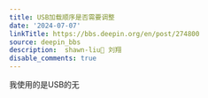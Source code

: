 ```yaml
---
title: USB加载顺序是否需要调整
date: '2024-07-07'
linkTitle: https://bbs.deepin.org/en/post/274800
source: deepin_bbs
description:  shawn-liu 刘翔 
disable_comments: true
---
```

我使用的是USB的无
